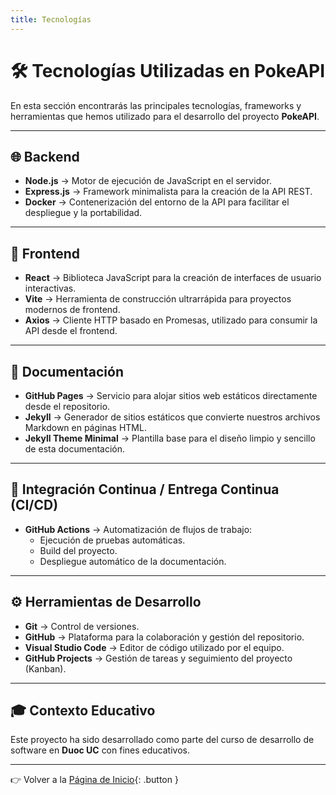 ```yaml
---
title: Tecnologías
---
```


# 🛠️ Tecnologías Utilizadas en PokeAPI

En esta sección encontrarás las principales tecnologías, frameworks y herramientas que hemos utilizado para el desarrollo del proyecto **PokeAPI**.

---

## 🌐 Backend

- **Node.js** → Motor de ejecución de JavaScript en el servidor.
- **Express.js** → Framework minimalista para la creación de la API REST.
- **Docker** → Contenerización del entorno de la API para facilitar el despliegue y la portabilidad.

---

## 🎨 Frontend

- **React** → Biblioteca JavaScript para la creación de interfaces de usuario interactivas.
- **Vite** → Herramienta de construcción ultrarrápida para proyectos modernos de frontend.
- **Axios** → Cliente HTTP basado en Promesas, utilizado para consumir la API desde el frontend.

---

## 📝 Documentación

- **GitHub Pages** → Servicio para alojar sitios web estáticos directamente desde el repositorio.
- **Jekyll** → Generador de sitios estáticos que convierte nuestros archivos Markdown en páginas HTML.
- **Jekyll Theme Minimal** → Plantilla base para el diseño limpio y sencillo de esta documentación.

---

## 🔄 Integración Continua / Entrega Continua (CI/CD)

- **GitHub Actions** → Automatización de flujos de trabajo:
  - Ejecución de pruebas automáticas.
  - Build del proyecto.
  - Despliegue automático de la documentación.

---

## ⚙️ Herramientas de Desarrollo

- **Git** → Control de versiones.
- **GitHub** → Plataforma para la colaboración y gestión del repositorio.
- **Visual Studio Code** → Editor de código utilizado por el equipo.
- **GitHub Projects** → Gestión de tareas y seguimiento del proyecto (Kanban).

---

## 🎓 Contexto Educativo

Este proyecto ha sido desarrollado como parte del curso de desarrollo de software en **Duoc UC** con fines educativos.

---

👉 Volver a la [Página de Inicio](index.md){: .button }
